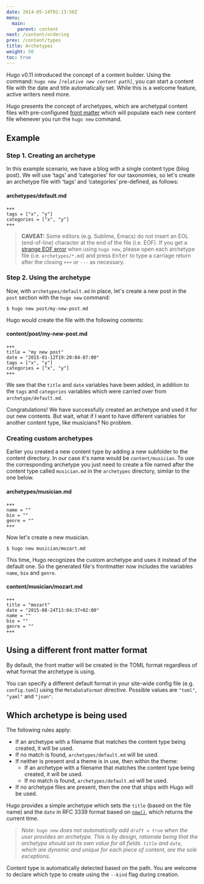 ```yaml
---
date: 2014-05-14T02:13:50Z
menu:
  main:
    parent: content
next: /content/ordering
prev: /content/types
title: Archetypes
weight: 50
toc: true
---
```


Hugo v0.11 introduced the concept of a content builder. Using the
command: <code>hugo new <em>[relative new content path]</em></code>,
you can start a content file with the date and title automatically set.
While this is a welcome feature, active writers need more.

Hugo presents the concept of archetypes, which are archetypal content files
with pre-configured [front matter](/content/front-matter) which will
populate each new content file whenever you run the `hugo new` command.


## Example

### Step 1. Creating an archetype

In this example scenario, we have a blog with a single content type (blog post).
We will use ‘tags’ and ‘categories’ for our taxonomies, so let's create an archetype file with ‘tags’ and ‘categories’ pre-defined, as follows:

#### archetypes/default.md

    +++
    tags = ["x", "y"]
    categories = ["x", "y"]
    +++

> __CAVEAT:__  Some editors (e.g. Sublime, Emacs) do not insert an EOL (end-of-line) character at the end of the file (i.e. EOF).  If you get a [strange EOF error](/troubleshooting/strange-eof-error/) when using `hugo new`, please open each archetype file (i.e.&nbsp;`archetypes/*.md`) and press <kbd>Enter</kbd> to type a carriage return after the closing `+++` or `---` as necessary.


### Step 2. Using the archetype

Now, with `archetypes/default.md` in place, let's create a new post in the `post` section with the `hugo new` command:

    $ hugo new post/my-new-post.md

Hugo would create the file with the following contents:

#### content/post/my-new-post.md

    +++
    title = "my new post"
    date = "2015-01-12T19:20:04-07:00"
    tags = ["x", "y"]
    categories = ["x", "y"]
    +++

We see that the `title` and `date` variables have been added, in addition to the `tags` and `categories` variables which were carried over from `archetype/default.md`.

Congratulations!  We have successfully created an archetype and used it for our new contents. But wait, what if I want to have different variables for another content type, like musicians? No problem.

### Creating custom archetypes

Earlier you created a new content type by adding a new subfolder to the content directory. In our case it's name would be `content/musician`. To use the corresponding archetype you just need to create a file named after the content type called `musician.md` in the `archetypes` directory, similar to the one below.

#### archetypes/musician.md

    +++
    name = ""
    bio = ""
    genre = ""
    +++

Now let's create a new musician.

    $ hugo new musician/mozart.md

This time, Hugo recognizes the custom archetype and uses it instead of the default one. So the generated file's frontmatter now includes the variables `name`, `bio` and `genre`.

#### content/musician/mozart.md

    +++
    title = "mozart"
    date = "2015-08-24T13:04:37+02:00"
    name = ""
    bio = ""
    genre = ""
    +++

## Using a different front matter format

By default, the front matter will be created in the TOML format
regardless of what format the archetype is using.

You can specify a different default format in your site-wide config file
(e.g. `config.toml`) using the `MetaDataFormat` directive.
Possible values are `"toml"`, `"yaml"` and `"json"`.


## Which archetype is being used

The following rules apply:

* If an archetype with a filename that matches the content type being created, it will be used.
* If no match is found, `archetypes/default.md` will be used.
* If neither is present and a theme is in use, then within the theme:
    * If an archetype with a filename that matches the content type being created, it will be used.
    * If no match is found, `archetypes/default.md` will be used.
* If no archetype files are present, then the one that ships with Hugo will be used.

Hugo provides a simple archetype which sets the `title` (based on the
file name) and the `date` in RFC&nbsp;3339 format based on
[`now()`](http://golang.org/pkg/time/#Now), which returns the current time.

> *Note: `hugo new` does not automatically add `draft = true` when the user
> provides an archetype.  This is by design, rationale being that
> the archetype should set its own value for all fields.
> `title` and `date`, which are dynamic and unique for each piece of content,
> are the sole exceptions.*

Content type is automatically detected based on the path. You are welcome to declare which type to create using the `--kind` flag during creation.
